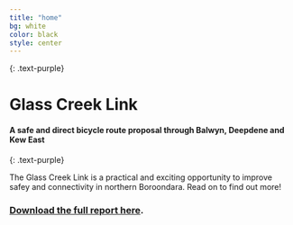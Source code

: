 ```yaml
---
title: "home"
bg: white
color: black
style: center
---
```


{: .text-purple}

<span class="fa-stack subtlecircle" style="font-size:100px; background:rgba(255,166,0,0.1)">
  <i class="fa fa-circle fa-stack-2x text-white"></i>
  <i class="fa fa-bicycle fa-stack-1x text-orange"></i>
</span>

# Glass Creek Link

#### A safe and direct bicycle route proposal through Balwyn, Deepdene and Kew East
{: .text-purple}


The Glass Creek Link is a practical and exciting opportunity to improve safey and connectivity in northern Boroondara. Read on to find out more!

### [Download the full report here](/content/glass-creek-report-online.pdf).